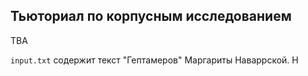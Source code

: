 ## Тьюториал по корпусным исследованием
TBA

```input.txt``` содержит текст "Гептамеров" Маргариты Наваррской. Н
